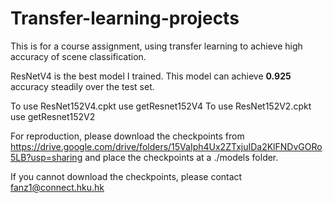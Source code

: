 # Transfer-learning-projects
This is for a course assignment, using transfer learning to achieve high accuracy of scene classification. 


ResNetV4 is the best model I trained. 
This model can achieve __0.925__ accuracy steadily over the test set. 



To use ResNet152V4.cpkt use getResnet152V4
To use ResNet152V2.cpkt use getResnet152V2





For reproduction, please download the checkpoints from 
https://drive.google.com/drive/folders/15VaIph4Ux2ZTxjuIDa2KlFNDvGORo5LB?usp=sharing
and place the checkpoints at a ./models folder. 




If you cannot download the checkpoints, please contact fanz1@connect.hku.hk
